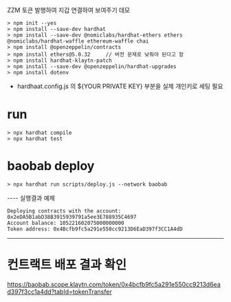 ZZM 토큰 발행하여 지갑 연결하여 보여주기 데모 
```
> npm init --yes
> npm install --save-dev hardhat
> npm install --save-dev @nomiclabs/hardhat-ethers ethers @nomiclabs/hardhat-waffle ethereum-waffle chai
> npm install @openzeppelin/contracts
> npm install ethers@5.0.32		// 버전 문제로 낮춰야 된다고 함 
> npm install hardhat-klaytn-patch
> npm install --save-dev @openzeppelin/hardhat-upgrades
> npm install dotenv
```
- hardhaat.config.js 의 ${YOUR PRIVATE KEY} 부분을 실제 개인키로 세팅 필요 

# run
```
> npx hardhat compile
> npx hardhat test
```

# baobab deploy
```
> npx hardhat run scripts/deploy.js --network baobab
```
---- 실행결과 예제 
```
Deploying contracts with the account: 0x2eDA5B1abD38B3915939791a5ee3E788935C4697
Account balance: 105221602075000000000
Token address: 0x4Bcfb9fc5a291e550cc9213D6EaD397f3CC1A4dD
```
----

# 컨트랙트 배포 결과 확인 
https://baobab.scope.klaytn.com/token/0x4bcfb9fc5a291e550cc9213d6ead397f3cc1a4dd?tabId=tokenTransfer
